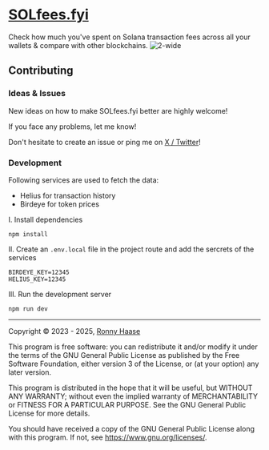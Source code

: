 # [SOLfees.fyi](https://www.solfees.fyi/)

Check how much you\'ve spent on Solana transaction fees across all your wallets & compare with other blockchains.
![2-wide](https://github.com/ronnyhaase/solfees.fyi/assets/714368/cbeeb847-2988-469c-8079-e2e2ac4f4fd8)

## Contributing

### Ideas & Issues

New ideas on how to make SOLfees.fyi better are highly welcome!

If you face any problems, let me know!

Don't hesitate to create an issue or ping me on [X / Twitter](https://x.com/ronnyhaase)!

### Development

Following services are used to fetch the data:

- Helius for transaction history
- Birdeye for token prices

I. Install dependencies

```
npm install
```

II. Create an `.env.local` file in the project route and add the sercrets of the services

```
BIRDEYE_KEY=12345
HELIUS_KEY=12345
```

III. Run the development server

```
npm run dev
```

---

Copyright © 2023 - 2025, [Ronny Haase](https://ronnyhaase.com)

This program is free software: you can redistribute it and/or modify it under the terms of the GNU General Public License as published by the Free Software Foundation, either version 3 of the License, or (at your option) any later version.

This program is distributed in the hope that it will be useful, but WITHOUT ANY WARRANTY; without even the implied warranty of MERCHANTABILITY or FITNESS FOR A PARTICULAR PURPOSE. See the GNU General Public License for more details.

You should have received a copy of the GNU General Public License along with this program. If not, see https://www.gnu.org/licenses/.

